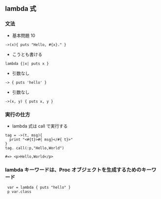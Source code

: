 ## lambda 式

### 文法

- 基本問題 10

```
->(x){ puts "Hello, #{x}." }
```

- こうとも書ける

```
lambda {|x| puts x }
```

- 引数なし

```
-> { puts 'hello' }
```

- 引数なし

```
->(x, y) { puts x, y }
```

### 実行の仕方

- lambda 式は call で実行する

```
tag = ->(t, msg){
  print "<#{t}>#{ msg}</#{ t}>"
}
tag. call(:p,"Hello,World")

#=> <p>Hello,World</p>
```

### lambda キーワードは、Proc オブジェクトを生成するためのキーワード

```
 var = lambda { puts "hello" }
 p var.class
```
